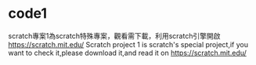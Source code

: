 # code1
scratch專案1為scratch特殊專案，觀看需下載，利用scratch引擎開啟 https://scratch.mit.edu/
Scratch project 1 is scratch's special project,if you want to check it,please download it,and read it on https://scratch.mit.edu/
